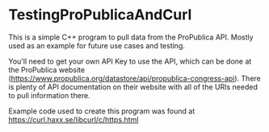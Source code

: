 # TestingProPublicaAndCurl

This is a simple C++ program to pull data from the ProPublica API. Mostly used as an example for future use cases and testing.

You'll need to get your own API Key to use the API, which can be done at the ProPublica website (https://www.propublica.org/datastore/api/propublica-congress-api). There is plenty of API documentation on their website with all of the URIs needed to pull information there.

Example code used to create this program was found at https://curl.haxx.se/libcurl/c/https.html
